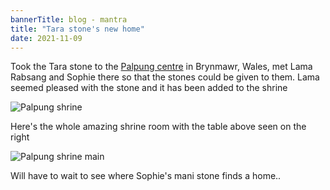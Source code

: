 ```yaml
---
bannerTitle: blog - mantra
title: "Tara stone's new home"
date: 2021-11-09
---
```


Took the Tara stone to the [Palpung centre](http://palpung.org.uk/) in
Brynmawr, Wales, met Lama Rabsang and Sophie there so that the stones could be
given to them. Lama seemed pleased with the stone and it has been added to the
shrine

![Palpung shrine](/images/mani/green-tara-palpung-1.jpg)

Here's the whole amazing shrine room with the table above seen on the right

![Palpung shrine main](/images/mani/green-tara-palpung-2.jpg)

Will have to wait to see where Sophie's mani stone finds a home..
